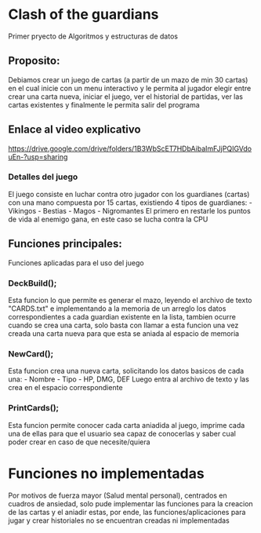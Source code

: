 # Clash of the guardians
Primer pryecto de Algoritmos y estructuras de datos

## Proposito:
Debiamos crear un juego de cartas (a partir de un mazo de min 30 cartas) en el cual inicie con un menu interactivo
y le permita al jugador elegir entre crear una carta nueva, iniciar el juego, ver el historial de partidas, ver las cartas existentes
y finalmente le permita salir del programa

## Enlace al video explicativo
https://drive.google.com/drive/folders/1B3WbScET7HDbAibaImFJjPQIGVdouEn-?usp=sharing

### Detalles del juego
El juego consiste en luchar contra otro jugador con los guardianes (cartas) con una mano compuesta por 15 cartas, existiendo 4 tipos de 
guardianes:
        - Vikingos
        - Bestias
        - Magos
        - Nigromantes
El primero en restarle los puntos de vida al enemigo gana, en este caso se lucha contra la CPU

 ## Funciones principales:
 Funciones aplicadas para el uso del juego

 ### DeckBuild();
 Esta funcion lo que permite es generar el mazo, leyendo el archivo de texto "CARDS.txt" e implementando a la memoria de un arreglo los datos
 correspondientes a cada guardian existente en la lista, tambien ocurre cuando se crea una carta, solo basta con llamar a esta funcion una vez
 creada una carta nueva para que esta se aniada al espacio de memoria

 ### NewCard();
 Esta funcion crea una nueva carta, solicitando los datos basicos de cada una:
        - Nombre
        - Tipo
        - HP, DMG, DEF
Luego entra al archivo de texto y las crea en el espacio correspondiente

### PrintCards();
Esta funcion permite conocer cada carta aniadida al juego, imprime cada una de ellas para que el usuario sea capaz de conocerlas y saber cual poder
crear en caso de que necesite/quiera

# Funciones no implementadas
Por motivos de fuerza mayor (Salud mental personal), centrados en cuadros de ansiedad, solo pude implementar las funciones para la creacion de las 
cartas y el aniadir estas, por ende, las funciones/aplicaciones para jugar y crear historiales no se encuentran creadas ni implementadas
  
